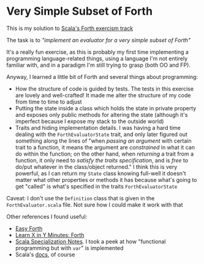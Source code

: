 # Very Simple Subset of Forth

This is my solution to [Scala's Forth exercism track](https://exercism.org/tracks/scala/exercises/forth)

The task is to *"implement an evaluator for a very simple subset of Forth"*

It's a really fun exercise, as this is probably my first time implementing a programming language-related things, using a language I'm not entirely familiar with, and in a paradigm I'm still trying to grasp (both OO and FP).

Anyway, I learned a little bit of Forth and several things about programming:

- How the structure of code is guided by tests. The tests in this exercise are lovely and well-crafted! It made me alter the structure of my code from time to time to adjust
- Putting the state inside a class which holds the state in private property and exposes only public methods for altering the state (although it's imperfect because I expose my stack to the outside world)
- Traits and hiding implementation details. I was having a hard time dealing with the `ForthEvaluatorState` trait, and only later figured out something along the lines of "when *passing an argument* with certain trait to a function, it means the argument are *constrained* in what it can do within the function; on the other hand, when *returning* a trait from a function, it only need to *satisfy the traits specification*, and is *free* to do/put whatever in the class/object returned." I think this is very powerful, as I can return my `State` class knowing full-well it doesn't matter what other properties or methods it has because what's going to get "called" is what's specified in the traits `ForthEvaluatorState`

Caveat: I don't use the `Definition` class that is given in the `ForthEvaluator.scala` file. Not sure how I could make it work with that

Other references I found useful:

- [Easy Forth](https://skilldrick.github.io/easyforth/)
- [Learn X in Y Minutes: Forth](https://learnxinyminutes.com/docs/forth/)
- [Scala Specialization Notes](https://github.com/xiaoyunyang/coursera-scala-specialization). I took a peek at how "functional programming but with `var`" is implemented
- Scala's [docs](https://docs.scala-lang.org/scala3/book/introduction.html), of course
